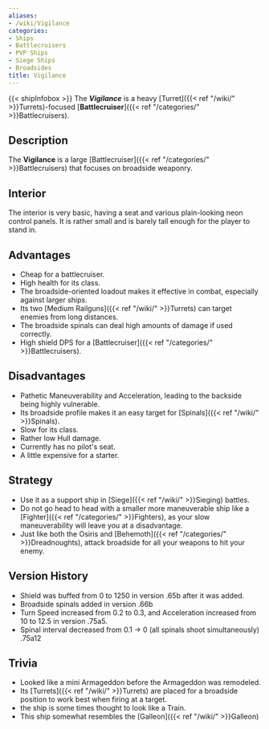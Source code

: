 ```yaml
---
aliases:
- /wiki/Vigilance
categories:
- Ships
- Battlecruisers
- PVP Ships
- Siege Ships
- Broadsides
title: Vigilance
---
```


{{< shipInfobox >}} The **_Vigilance_** is a heavy [Turret]({{< ref "/wiki/" >}}Turrets)-focused [**Battlecruiser**]({{< ref "/categories/" >}}Battlecruisers). 

## Description

The **Vigilance** is a large [Battlecruiser]({{< ref "/categories/" >}}Battlecruisers) that focuses on broadside weaponry.

## Interior

The interior is very basic, having a seat and various plain-looking neon control panels. It is rather small and is barely tall enough for the player to stand in.

## Advantages

- Cheap for a battlecruiser.
- High health for its class.
- The broadside-oriented loadout makes it effective in combat, especially against larger ships.
- Its two [Medium Railguns]({{< ref "/wiki/" >}}Turrets) can target enemies from long distances.
- The broadside spinals can deal high amounts of damage if used correctly.
- High shield DPS for a [Battlecruiser]({{< ref "/categories/" >}}Battlecruisers).

## Disadvantages

- Pathetic Maneuverability and Acceleration, leading to the backside being highly vulnerable.
- Its broadside profile makes it an easy target for [Spinals]({{< ref "/wiki/" >}}Spinals).
- Slow for its class.
- Rather low Hull damage.
- Currently has no pilot's seat.
- A little expensive for a starter.

## Strategy

- Use it as a support ship in [Siege]({{< ref "/wiki/" >}}Sieging) battles.
- Do not go head to head with a smaller more maneuverable ship like a [Fighter]({{< ref "/categories/" >}}Fighters), as your slow maneuverability will leave you at a disadvantage.
- Just like both the Osiris and [Behemoth]({{< ref "/categories/" >}}Dreadnoughts), attack broadside for all your weapons to hit your enemy.

## Version History 

- Shield was buffed from 0 to 1250 in version .65b after it was added.
- Broadside spinals added in version .66b
- Turn Speed increased from 0.2 to 0.3, and Acceleration increased from 10 to 12.5 in version .75a5.
- Spinal interval decreased from 0.1 -> 0 (all spinals shoot simultaneously) .75a12

## Trivia

- Looked like a mini Armageddon before the Armageddon was remodeled.
- Its [Turrets]({{< ref "/wiki/" >}}Turrets) are placed for a broadside position to work best when firing at a target.
- the ship is some times thought to look like a Train.
- This ship somewhat resembles the [Galleon]({{< ref "/wiki/" >}}Galleon)